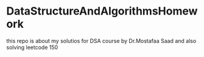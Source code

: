 # DataStructureAndAlgorithmsHomework
this repo is about my solutios for DSA course by Dr.Mostafaa Saad and also solving leetcode 150
